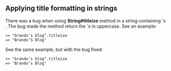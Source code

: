 ## Applying title formatting in strings

There was a bug when using **String#titleize** method in a string containing 's . The bug made the method return the 's in uppercase. See an example:

	>> "brando’s blog".titleize
	=> "Brando’S Blog"
	
See the same example, but with the bug fixed:

	>> "brando’s blog".titleize
	=> "Brando’s Blog"
